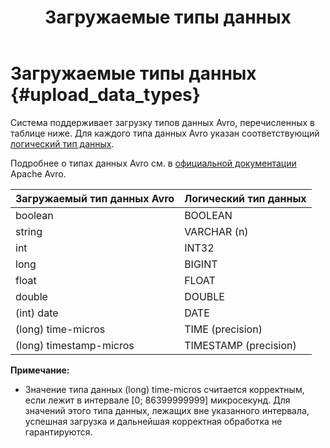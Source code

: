 ﻿---
layout: default
title: Загружаемые типы данных
nav_order: 2
parent: Поддерживаемые типы данных
grand_parent: Справочная информация
has_children: false
has_toc: false
---

# Загружаемые типы данных {#upload_data_types}

Система поддерживает загрузку типов данных Avro, перечисленных в таблице ниже. Для каждого типа данных 
Avro указан соответствующий [логический тип данных](../logical_data_types/logical_data_types.md).

Подробнее о типах данных Avro см. в [официальной документации](https://docs.oracle.com/database/nosql-12.1.3.0/GettingStartedGuide/avroschemas.html#avro-primitivedatatypes) 
Apache Avro.

| Загружаемый тип данных Avro | Логический тип данных
|:-|:-
| boolean | BOOLEAN
| string | VARCHAR (n)
| int | INT32
| long | BIGINT
| float | FLOAT
| double | DOUBLE
| (int) date | DATE
| (long) time-micros | TIME (precision)
| (long) timestamp-micros | TIMESTAMP (precision)

**Примечание:**
* Значение типа данных (long) time-micros считается корректным, если лежит в интервале \[0; 86399999999\] микросекунд.
  Для значений этого типа данных, лежащих вне указанного интервала, успешная загрузка и дальнейшая корректная обработка не гарантируются.